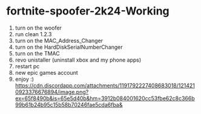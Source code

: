 # fortnite-spoofer-2k24-Working
1. turn on the woofer
2. run clean 1.2.3
3. turn on the MAC_Address_Changer
4. turn on the HardDiskSerialNumberChanger
5. turn on the TMAC
6. revo unistaller (uninstall xbox and my phone apps)
7. restart pc
8. new epic games account
9. enjoy :)
https://cdn.discordapp.com/attachments/1191792227408683018/1214210923376676894/image.png?ex=65f8490b&is=65e5d40b&hm=3912b084001620cc53fbe62c8c366b99b61b24b95c15b58b70246fae5cda6fba&
